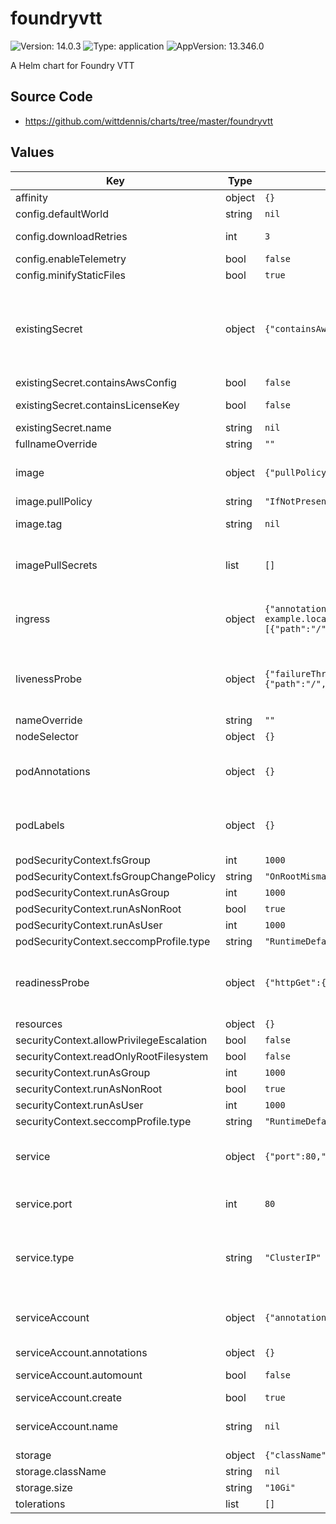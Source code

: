 # foundryvtt

![Version: 14.0.3](https://img.shields.io/badge/Version-14.0.3-informational?style=flat-square) ![Type: application](https://img.shields.io/badge/Type-application-informational?style=flat-square) ![AppVersion: 13.346.0](https://img.shields.io/badge/AppVersion-13.346.0-informational?style=flat-square)

A Helm chart for Foundry VTT

## Source Code

* <https://github.com/wittdennis/charts/tree/master/foundryvtt>

## Values

| Key | Type | Default | Description |
|-----|------|---------|-------------|
| affinity | object | `{}` |  |
| config.defaultWorld | string | `nil` | The default world to load when the server has started |
| config.downloadRetries | int | `3` | Number of times the container will try to download the foundry binary |
| config.enableTelemetry | bool | `false` | Defines if telemetry data are allowed to be tracked |
| config.minifyStaticFiles | bool | `true` | Defines if static files should be minified |
| existingSecret | object | `{"containsAwsConfig":false,"containsLicenseKey":false,"name":null}` | Config for the existing secret that will be referenced by the container. By default the name of the secret that is looked for is the name of the release. The secret is required to have a key foundry-username and foundry-password with the user credentials to download the foundry version. Also a "admin-key" must be provided in the secret. |
| existingSecret.containsAwsConfig | bool | `false` | Set tot true if the secret contains an awsConfig.json key |
| existingSecret.containsLicenseKey | bool | `false` | Set to true if the secret contains a license key to use. The key that is uses is foundry-license-key |
| existingSecret.name | string | `nil` | overrides the name of the secret that is referenced |
| fullnameOverride | string | `""` |  |
| image | object | `{"pullPolicy":"IfNotPresent","repository":"felddy/foundryvtt","tag":null}` | This sets the container image more information can be found here: https://kubernetes.io/docs/concepts/containers/images/ |
| image.pullPolicy | string | `"IfNotPresent"` | This sets the pull policy for images. |
| image.tag | string | `nil` | Overrides the image tag whose default is the chart appVersion. |
| imagePullSecrets | list | `[]` | This is for the secretes for pulling an image from a private repository more information can be found here: https://kubernetes.io/docs/tasks/configure-pod-container/pull-image-private-registry/ |
| ingress | object | `{"annotations":{},"className":"","enabled":false,"hosts":[{"host":"chart-example.local","paths":[{"path":"/","pathType":"ImplementationSpecific"}]}],"tls":[]}` | This block is for setting up the ingress for more information can be found here: https://kubernetes.io/docs/concepts/services-networking/ingress/ |
| livenessProbe | object | `{"failureThreshold":10,"httpGet":{"path":"/","port":"http"},"initialDelaySeconds":600,"periodSeconds":300}` | This is to setup the liveness probe more information can be found here: https://kubernetes.io/docs/tasks/configure-pod-container/configure-liveness-readiness-startup-probes/ |
| nameOverride | string | `""` | This is to override the chart name. |
| nodeSelector | object | `{}` |  |
| podAnnotations | object | `{}` | This is for setting Kubernetes Annotations to a Pod. For more information checkout: https://kubernetes.io/docs/concepts/overview/working-with-objects/annotations/ |
| podLabels | object | `{}` | This is for setting Kubernetes Labels to a Pod. For more information checkout: https://kubernetes.io/docs/concepts/overview/working-with-objects/labels/ |
| podSecurityContext.fsGroup | int | `1000` |  |
| podSecurityContext.fsGroupChangePolicy | string | `"OnRootMismatch"` |  |
| podSecurityContext.runAsGroup | int | `1000` |  |
| podSecurityContext.runAsNonRoot | bool | `true` |  |
| podSecurityContext.runAsUser | int | `1000` |  |
| podSecurityContext.seccompProfile.type | string | `"RuntimeDefault"` |  |
| readinessProbe | object | `{"httpGet":{"path":"/","port":"http"},"initialDelaySeconds":30}` | This is to setup the readiness probe more information can be found here: https://kubernetes.io/docs/tasks/configure-pod-container/configure-liveness-readiness-startup-probes/ |
| resources | object | `{}` | Resources for the foundry container |
| securityContext.allowPrivilegeEscalation | bool | `false` |  |
| securityContext.readOnlyRootFilesystem | bool | `false` |  |
| securityContext.runAsGroup | int | `1000` |  |
| securityContext.runAsNonRoot | bool | `true` |  |
| securityContext.runAsUser | int | `1000` |  |
| securityContext.seccompProfile.type | string | `"RuntimeDefault"` |  |
| service | object | `{"port":80,"type":"ClusterIP"}` | This is for setting up a service more information can be found here: https://kubernetes.io/docs/concepts/services-networking/service/ |
| service.port | int | `80` | This sets the ports more information can be found here: https://kubernetes.io/docs/concepts/services-networking/service/#field-spec-ports |
| service.type | string | `"ClusterIP"` | This sets the service type more information can be found here: https://kubernetes.io/docs/concepts/services-networking/service/#publishing-services-service-types |
| serviceAccount | object | `{"annotations":{},"automount":false,"create":true,"name":null}` | This section builds out the service account more information can be found here: https://kubernetes.io/docs/concepts/security/service-accounts/ |
| serviceAccount.annotations | object | `{}` | Annotations to add to the service account |
| serviceAccount.automount | bool | `false` | Automatically mount a ServiceAccount's API credentials? |
| serviceAccount.create | bool | `true` | Specifies whether a service account should be created |
| serviceAccount.name | string | `nil` | The name of the service account to use. If not set and create is true, a name is generated using the fullname template. |
| storage | object | `{"className":null,"size":"10Gi"}` | This configures the storage for the data drive |
| storage.className | string | `nil` | The storage class name to use |
| storage.size | string | `"10Gi"` | The size the pv should have |
| tolerations | list | `[]` |  |


